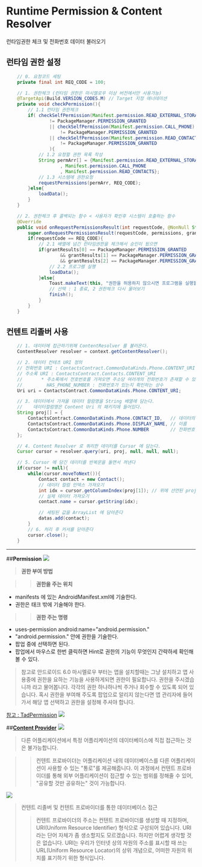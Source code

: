 # Runtime Permission & Content Resolver
런타임권한 체크 및 전화번호 데이터 불러오기

## 런타임 권한 설정
```java
    // 0. 요청코드 세팅
    private final int REQ_CODE = 100;

    // 1. 권한체크 (런타임 권한은 마시멜로우 이상 버전에서만 사용가능)
    @TargetApi(Build.VERSION_CODES.M) // Target 지정 애너테이션
    private void checkPermission(){
        // 1.1 런타임 권한체크
        if( checkSelfPermission(Manifest.permission.READ_EXTERNAL_STORAGE)
                != PackageManager.PERMISSION_GRANTED
                || checkSelfPermission(Manifest.permission.CALL_PHONE)
                    != PackageManager.PERMISSION_GRANTED
                || checkSelfPermission(Manifest.permission.READ_CONTACTS)
                    != PackageManager.PERMISSION_GRANTED
                ){
            // 1.2 요청할 권한 목록 작성
            String permArr[] = {Manifest.permission.READ_EXTERNAL_STORAGE
                    , Manifest.permission.CALL_PHONE
                    , Manifest.permission.READ_CONTACTS};
            // 1.3 시스템에 권한요청
            requestPermissions(permArr, REQ_CODE);
        }else{
            loadData();
        }
    }

    // 2. 권한체크 후 콜백되는 함수 < 사용자가 확인후 시스템이 호출하는 함수
    @Override
    public void onRequestPermissionsResult(int requestCode, @NonNull String[] permissions, @NonNull int[] grantResults) {
        super.onRequestPermissionsResult(requestCode, permissions, grantResults);
        if(requestCode == REQ_CODE){
            // 2.1 배열에 넘긴 런타임권한을 체크해서 승인이 됬으면
            if(grantResults[0] == PackageManager.PERMISSION_GRANTED
                    && grantResults[1] == PackageManager.PERMISSION_GRANTED
                    && grantResults[2] == PackageManager.PERMISSION_GRANTED ){
                // 2.2 프로그램 실행
                loadData();
            }else{
                Toast.makeText(this, "권한을 허용하지 않으시면 프로그램을 실행할 수 없습니다.", Toast.LENGTH_LONG).show();
                // 선택 : 1 종료, 2 권한체크 다시 물어보기
                finish();
            }
        }
    }
```

## 컨텐트 리졸버 사용
```java
    // 1. 데이터에 접근하기위해 ContentResolver 를 불러온다.
    ContentResolver resolver = context.getContentResolver();

    // 2. 데이터 컨테츠 URI 정의
    // 전화번호 URI : ContactsContract.CommonDataKinds.Phone.CONTENT_URI
    // 주소록 URI : ContactsContract.Contacts.CONTENT_URI
    //       * 주소록에서 전호번호를 가져오면 주소당 여러개의 전화번호가 존재할 수 있다
    //         HAS_PHONE_NUMBER : 전화번호가 있는지 확인하는 상수
    Uri uri = ContactsContract.CommonDataKinds.Phone.CONTENT_URI;

    // 3. 데이터에서 가져올 데이터 컬럼명을 String 배열에 담는다.
    //    데이터컬럼명은 Content Uri 의 패키지에 들어있다.
    String proj[] = {
        ContactsContract.CommonDataKinds.Phone.CONTACT_ID,   // 데이터의 아이디
        ContactsContract.CommonDataKinds.Phone.DISPLAY_NAME, // 이름
        ContactsContract.CommonDataKinds.Phone.NUMBER        // 전화번호
    };

    // 4. Content Resolver 로 쿼리한 데이터를 Cursor 에 담는다.
    Cursor cursor = resolver.query(uri, proj, null, null, null);

    // 5. Cursor 에 담긴 데이터를 반복문을 돌면서 꺼낸다
    if(cursor != null){
        while(cursor.moveToNext()){
            Contact contact = new Contact();
            // 데이터 컬럼 인덱스 가져오기
            int idx = cursor.getColumnIndex(proj[1]); // 위에 선언된 proj 변수의 두번째 인자로 index를 찾는다
            // 실제 데이터 가져오기
            contact.name = cursor.getString(idx);

            // 세팅된 값을 ArrayList 에 담아준다
            datas.add(contact);
        }
        // 6. 처리 후 커서를 닫아준다
        cursor.close();
    }
```

---------------------------------------------


##**Permission**
![](http://cfile27.uf.tistory.com/image/231B3A3756C675731FD5BF)
> **권한 부여 방법**

>>**권한을 주는 위치**
 - manifests 에 있는 AndroidManifest.xml에 기술한다.
 - 권한은 <application> 태크 밖에 기술해야 한다.

>>**권한 주는 명령**
 - uses-permission android:name="android.permission."
 - "android.permission." 안에 권한을 기술한다.
 - 팝업 중에 선택하면 된다.
 - 팝업에서 마우스로 한번 클릭하면 Hint로 권한의 기능이 무엇인지 간략하세 확인해 볼 수 있다.

> 참고로 안드로이드 6.0 마시멜로우 부터는 앱을 설치할때는 그냥 설치하고
> 앱 사용중에 권한을 요하는 기능을 사용하게되면 권한이 필요합니다. 
> 권한을 주시겠습니까 라고 물어봅니다.
> 각각의 권한 하나하나씩 주거나 회수할 수 있도록 되어 있습니다.
> 혹시 권한을 부여해 주도록 팝업으로 알리지 않는다면
> 앱 관리자에 들어가서 해당 앱 선택하고 권한을 설정해 주셔야 합니다.

[참고 : TadPermission](http://gun0912.tistory.com/55)
![](http://cfile27.uf.tistory.com/image/25320A3356C6767F0C170D)



##**[Content Provider](http://androidhuman.com/279)**
![](http://cfile23.uf.tistory.com/image/1276BA044AFDAE1D186D66)
> 다른 어플리케이션에서 특정 어플리케이션의 데이터베이스에 직접 접근하는 것은 불가능합니다.

>> 컨텐트 프로바이더는 어플리케이션 내의 데이터베이스를 다른 어플리케이션이 사용할 수 있는 "통로"를 제공해줍니다. 이 과정에서 컨텐트 프로바이더를 통해 외부 어플리케이션이 접근할 수 있는 범위를 정해줄 수 있어, "공유할 것만 공유하는" 것이 가능합니다.

![](http://cfile5.uf.tistory.com/image/1178C5014AFDAE6A083D75)
> 컨텐트 리졸버 및 컨텐트 프로바이더를 통한 데이터베이스 접근
>> 컨텐트 프로바이더의 주소는 컨텐트 프로바이더를 생성할 때 지정하며, URI(Uniform Resource Identifier) 형식으로 구성되어 있습니다. URI라는 단어 자체가 좀 생소할지도 모르겠습니다. 하지만 어렵게 생각할 것은 없습니다. URI는 우리가 인터넷 상의 자원의 주소를 표시할 때 쓰는 URL(Uniform Resource Locator)의 상위 개념으로, 어떠한 자원의 위치를 표기하기 위한 형식입니다.
